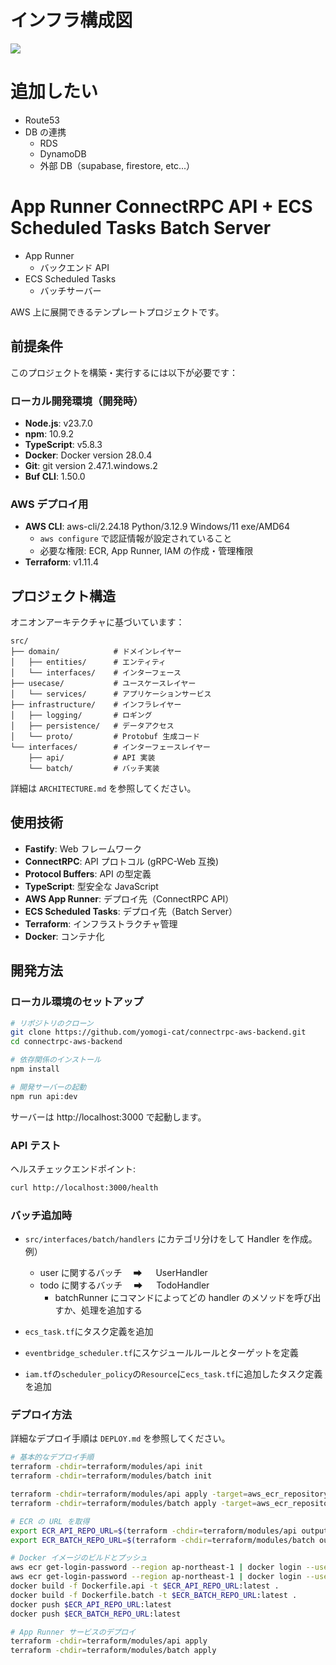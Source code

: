 # インフラ構成図

![](./architecture.drawio)

# 追加したい

- Route53
- DB の連携
  - RDS
  - DynamoDB
  - 外部 DB（supabase, firestore, etc...）

# App Runner ConnectRPC API + ECS Scheduled Tasks Batch Server

- App Runner
  - バックエンド API
- ECS Scheduled Tasks
  - バッチサーバー

AWS 上に展開できるテンプレートプロジェクトです。

## 前提条件

このプロジェクトを構築・実行するには以下が必要です：

### ローカル開発環境（開発時）

- **Node.js**: v23.7.0
- **npm**: 10.9.2
- **TypeScript**: v5.8.3
- **Docker**: Docker version 28.0.4
- **Git**: git version 2.47.1.windows.2
- **Buf CLI**: 1.50.0

### AWS デプロイ用

- **AWS CLI**: aws-cli/2.24.18 Python/3.12.9 Windows/11 exe/AMD64
  - `aws configure` で認証情報が設定されていること
  - 必要な権限: ECR, App Runner, IAM の作成・管理権限
- **Terraform**: v1.11.4

## プロジェクト構造

オニオンアーキテクチャに基づいています：

```
src/
├── domain/            # ドメインレイヤー
│   ├── entities/      # エンティティ
│   └── interfaces/    # インターフェース
├── usecase/           # ユースケースレイヤー
│   └── services/      # アプリケーションサービス
├── infrastructure/    # インフラレイヤー
│   ├── logging/       # ロギング
│   ├── persistence/   # データアクセス
│   └── proto/         # Protobuf 生成コード
└── interfaces/        # インターフェースレイヤー
    ├── api/           # API 実装
    └── batch/         # バッチ実装
```

詳細は `ARCHITECTURE.md` を参照してください。

## 使用技術

- **Fastify**: Web フレームワーク
- **ConnectRPC**: API プロトコル (gRPC-Web 互換)
- **Protocol Buffers**: API の型定義
- **TypeScript**: 型安全な JavaScript
- **AWS App Runner**: デプロイ先（ConnectRPC API）
- **ECS Scheduled Tasks**: デプロイ先（Batch Server）
- **Terraform**: インフラストラクチャ管理
- **Docker**: コンテナ化

## 開発方法

### ローカル環境のセットアップ

```bash
# リポジトリのクローン
git clone https://github.com/yomogi-cat/connectrpc-aws-backend.git
cd connectrpc-aws-backend

# 依存関係のインストール
npm install

# 開発サーバーの起動
npm run api:dev
```

サーバーは http://localhost:3000 で起動します。

### API テスト

ヘルスチェックエンドポイント:

```bash
curl http://localhost:3000/health
```

### バッチ追加時

- `src/interfaces/batch/handlers` にカテゴリ分けをして Handler を作成。
  例）

  - user に関するバッチ　 ➡ 　 UserHandler
  - todo に関するバッチ　 ➡ 　 TodoHandler
    - batchRunner にコマンドによってどの handler のメソッドを呼び出すか、処理を追加する

- `ecs_task.tf`にタスク定義を追加
- `eventbridge_scheduler.tf`にスケジュールルールとターゲットを定義
- `iam.tf`の`scheduler_policy`の`Resource`に`ecs_task.tf`に追加したタスク定義を追加

### デプロイ方法

詳細なデプロイ手順は `DEPLOY.md` を参照してください。

```bash
# 基本的なデプロイ手順
terraform -chdir=terraform/modules/api init
terraform -chdir=terraform/modules/batch init

terraform -chdir=terraform/modules/api apply -target=aws_ecr_repository.api_repo
terraform -chdir=terraform/modules/batch apply -target=aws_ecr_repository.batch_repo

# ECR の URL を取得
export ECR_API_REPO_URL=$(terraform -chdir=terraform/modules/api output -raw ecr_repository_url)
export ECR_BATCH_REPO_URL=$(terraform -chdir=terraform/modules/batch output -raw ecr_repository_url)

# Docker イメージのビルドとプッシュ
aws ecr get-login-password --region ap-northeast-1 | docker login --username AWS --password-stdin $ECR_API_REPO_URL
aws ecr get-login-password --region ap-northeast-1 | docker login --username AWS --password-stdin $ECR_BATCH_REPO_URL
docker build -f Dockerfile.api -t $ECR_API_REPO_URL:latest .
docker build -f Dockerfile.batch -t $ECR_BATCH_REPO_URL:latest .
docker push $ECR_API_REPO_URL:latest
docker push $ECR_BATCH_REPO_URL:latest

# App Runner サービスのデプロイ
terraform -chdir=terraform/modules/api apply
terraform -chdir=terraform/modules/batch apply
```
